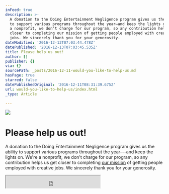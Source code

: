 ```yaml
---
inFeed: true
description: >-
  A donation to the Doing Entertainment Negligence program gives us the ability
  to support various programs throughout the year—and keep the lights on. We’re
  a nonprofit, we don’t charge for our program, so any contribution helps us get
  closer to completing our mission of getting people employed with creative
  jobs. We sincerely thank you for your generosity.
dateModified: '2016-12-13T07:03:44.478Z'
datePublished: '2016-12-13T07:03:45.535Z'
title: Please help us out!
author: []
publisher: {}
via: {}
sourcePath: _posts/2016-12-11-would-you-like-to-help-us.md
hasPage: true
starred: false
datePublishedOriginal: '2016-12-11T08:31:39.675Z'
url: would-you-like-to-help-us/index.html
_type: Article

---
```

![](https://the-grid-user-content.s3-us-west-2.amazonaws.com/b6bd3034-ee9a-4fbe-b377-445ef8abb887.png)

# **Please help us out!**

A donation to the Doing Entertainment Negligence program gives us the ability to support various programs throughout the year---and keep the lights on. We're a nonprofit, we don't charge for our program, so any contribution helps us get closer to completing [our mission][0] of getting people employed with creative jobs. We sincerely thank you for your generosity.

<iframe src="https://the-grid.github.io/ed-userhtml/?g=eJyVUUtLw0AQvvdXjHu2XYXiQZpeqvQipb7xFDa7k2Q0-2B3Ypp_77ZFRBHBw8A3h-_Ft6h9tKA0k3eFaJlDupRyGIZZUGNQ3Ux7K3VD04qcHLBKOgqwyK03hQg-sQBWsUEuRMk-iOVkQS70DDwGzIJkDDoBTtn8aWsEvKuuz7hM053uSL_9TWmzBZqy6pm9K-mL_7S-vX7e3L1cbS7m858aZFWDAlLUv3Xy1StqTodq6MrHe0myYre_0ninGFer8mY9a6gWUPloMBbi7DNR6itLubbqcuetGreqgyk8tAhJ1RhPAVUijDCoEdhDtgTvOnJ4ckhpmyPzm_I_guYBZKAddsd4AxluC3EuoEVqWt7DbCP3sy4nH4ZVons" height="40" style=""></iframe>



[0]: http://thegrid.ai/den/about-us "Our mission"